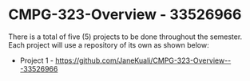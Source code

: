# CMPG-323-Overview - 33526966
There is a total of five (5) projects to be done throughout the semester. Each project will use a repository of its own as shown below:

* Project 1 - https://github.com/JaneKuali/CMPG-323-Overview---33526966
